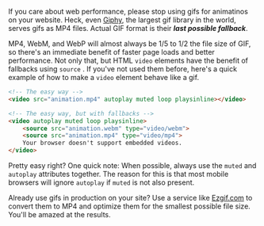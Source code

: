 <meta name="categories" content="media, html, performance, accessibility">
<meta name="media" content="/_assets/media/smart-thinking.jpg">

If you care about web performance, please stop using gifs for animatinos on your website. Heck, even [Giphy](https://giphy.com/), the largest gif library in the world, serves gifs as MP4 files. Actual GIF format is their ***last possible fallback***.

MP4, WebM, and WebP will almost always be 1/5 to 1/2 the file size of GIF, so there's an immediate benefit of faster page loads and better performance. Not only that, but HTML `video` elements have the benefit of fallbacks using `source` . If you've not used them before, here's a quick example of how to make a `video` element behave like a gif.

```html
<!-- The easy way -->
<video src="animation.mp4" autoplay muted loop playsinline></video>
```

```html
<!-- The easy way, but with fallbacks -->
<video autoplay muted loop playsinline>
    <source src="animation.webm" type="video/webm">
    <source src="animation.mp4" type="video/mp4">
    Your browser doesn't support embedded videos.
</video>
```

Pretty easy right?  One quick note: When possible, always use the `muted` and `autoplay` attributes together. The reason for this is that most mobile browsers will ignore `autoplay` if `muted` is not also present.

Already use gifs in production on your site? Use a service like [Ezgif.com](https://ezgif.com/) to convert them to MP4 and optimize them for the smallest possible file size. You'll be amazed at the results.
